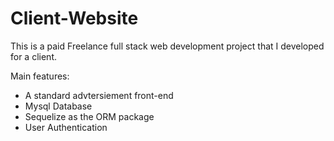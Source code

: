 # Client-Website

This is a paid Freelance full stack web development project that I developed for a client.

Main features:
- A standard advtersiement front-end
- Mysql Database
- Sequelize as the ORM package
- User Authentication

